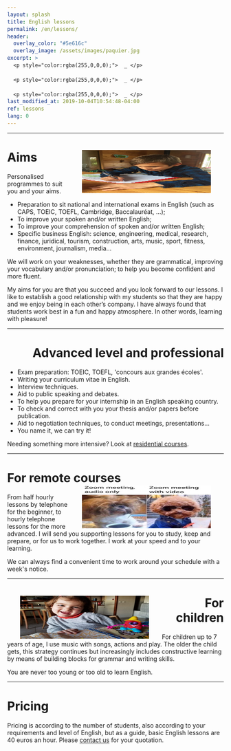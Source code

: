 ```yaml
---
layout: splash
title: English lessons
permalink: /en/lessons/
header:
  overlay_color: "#5e616c"
  overlay_image: /assets/images/paquier.jpg
excerpt: >
  <p style="color:rgba(255,0,0,0);">  _ </p>

  <p style="color:rgba(255,0,0,0);">  _ </p>

  <p style="color:rgba(255,0,0,0);">  _ </p>
last_modified_at: 2019-10-04T10:54:48-04:00
ref: lessons
lang: 0
---
```


---

# Aims <img style="float: right;" src="/assets/images/luke_aims.jpg" width="300" height="100" hspace="30">


Personalised programmes to suit you and your aims.
-	Preparation to sit national and international exams in English (such as CAPS, TOEIC, TOEFL, Cambridge, Baccalauréat, ...);
-	To improve your spoken and/or written English;
-	To improve your comprehension of spoken and/or written English;
-	Specific business English: science, engineering, medical, research, finance, juridical, tourism, construction, arts, music, sport, fitness, environment, journalism, media…

We will work on your weaknesses, whether they are grammatical, improving your vocabulary and/or pronunciation; to help you become confident and more fluent.

My aims for you are that you succeed and you look forward to our lessons.  I like to establish a good relationship with my students so that they are happy and we enjoy being in each other’s company. I have always found that students work best in a fun and happy atmosphere.  In other words, learning with pleasure!


---

<div style="text-align: right"> <h1 id="advanced_level"> Advanced level and professional </h1> </div> 

- Exam preparation: TOEIC, TOEFL, 'concours aux grandes écoles'.
- Writing your curriculum vitae in English.
- Interview techniques.
- Aid to public speaking and debates.
- To help you prepare for your internship in an English speaking country.
- To check and correct with you your thesis and/or papers before publication.
- Aid to negotiation techniques, to conduct meetings, presentations... 
- You name it, we can try it!

Needing something more intensive? Look at [residential courses](/en/residential/).



---


# For remote courses  <img style="float: right;" src="/assets/images/zoom_meeting.jpg" width="300" height="100" hspace="30">

From half hourly lessons by telephone for the beginner, to hourly telephone lessons for the more advanced.  I will send you supporting lessons for you to study, keep and prepare, or for us to work together. I work at your speed and to your learning.

We can always find a convenient time to work around your schedule with a week's notice.



___

<div style="text-align: right"> <h1 id="Remote_courses"> <img style="float: left;" src="/assets/images/adele.jpg" width="300" height="100" hspace="30"> For children </h1> </div> 

For children up to 7 years of age, I use music with songs, actions and play.  The older the child gets, this strategy continues but increasingly includes constructive learning by means of building blocks for grammar and writing skills.

You are never too young or too old to learn English.



---

# Pricing 
  
Pricing is according to the number of students, also according to your requirements and level of English, but as a guide, basic English lessons are 40 euros an hour. Please [contact us](/contact/) for your quotation.
